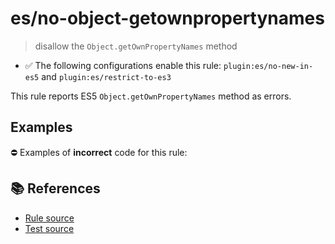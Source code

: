 # es/no-object-getownpropertynames
> disallow the `Object.getOwnPropertyNames` method

- ✅ The following configurations enable this rule: `plugin:es/no-new-in-es5` and `plugin:es/restrict-to-es3`

This rule reports ES5 `Object.getOwnPropertyNames` method as errors.

## Examples

⛔ Examples of **incorrect** code for this rule:

<eslint-playground type="bad" code="/*eslint es/no-object-getownpropertynames: error */
Object.getOwnPropertyNames(obj, &quot;prop&quot;, {})
" />

## 📚 References

- [Rule source](https://github.com/mysticatea/eslint-plugin-es/blob/v3.0.1/lib/rules/no-object-getownpropertynames.js)
- [Test source](https://github.com/mysticatea/eslint-plugin-es/blob/v3.0.1/tests/lib/rules/no-object-getownpropertynames.js)
